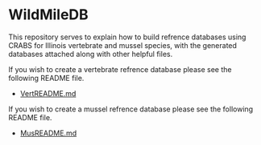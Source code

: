 # WildMileDB
This repository serves to explain how to build refrence databases using CRABS for Illinois vertebrate and mussel species, with the generated databases attached along with other helpful files.

If you wish to create a vertebrate refrence database please see the following README file.
* [VertREADME.md](https://github.com/richapatel138/WildMileDB/blob/main/VertREADME.md)



If you wish to create a mussel refrence database please see the following README file.
* [MusREADME.md](https://github.com/richapatel138/WildMileDB/blob/main/MusREADME.md)
